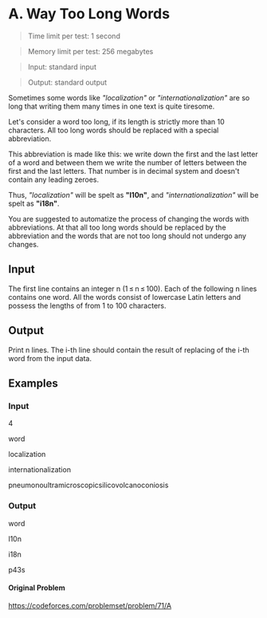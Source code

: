 # A. Way Too Long Words

>Time limit per test: 1 second 

>Memory limit per test: 256 megabytes 

>Input: standard input

>Output: standard output

Sometimes some words like *"localization"* or *"internationalization"* are so long that writing them many times in one text is quite tiresome.

Let's consider a word too long, if its length is strictly more than 10 characters. All too long words should be replaced with a special abbreviation.

This abbreviation is made like this: we write down the first and the last letter of a word and between them we write the number of letters between the first and the last letters. That number is in decimal system and doesn't contain any leading zeroes.

Thus, *"localization"* will be spelt as **"l10n"**, and *"internationalization"* will be spelt as **"i18n"**.

You are suggested to automatize the process of changing the words with abbreviations. At that all too long words should be replaced by the abbreviation and the words that are not too long should not undergo any changes.

## Input
The first line contains an integer n (1 ≤ n ≤ 100). Each of the following n lines contains one word. All the words consist of lowercase Latin letters and possess the lengths of from 1 to 100 characters.

## Output
Print n lines. The i-th line should contain the result of replacing of the i-th word from the input data.

## Examples

### Input

4

word

localization

internationalization

pneumonoultramicroscopicsilicovolcanoconiosis

### Output

word

l10n

i18n

p43s

#### Original Problem

https://codeforces.com/problemset/problem/71/A
